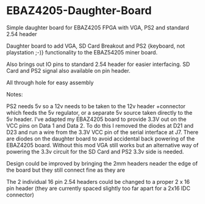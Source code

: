 # EBAZ4205-Daughter-Board
Simple daughter board for EBAZ4205 FPGA with VGA, PS2 and standard 2.54 header

Daughter board to add VGA, SD Card Breakout and PS2 {keyboard, not playstation ;-)}  functionality to the EBAZ54205 miner board.

Also brings out IO pins to standard 2.54 header for easier interfacing.  SD Card and PS2 signal also available on pin header.

All through hole for easy assembly


Notes:

PS2 needs 5v so a 12v needs to be taken to the 12v header +connector which feeds the 5v regulator, or a separate 5v source taken directly to the 5v header.
I've adapted my EBAZ4205 board to provide 3.3V out on the VCC pins on Data 1 and Data 2.  To do this I removed the diodes at D21 and D23 and run a wire from the 3.3V VCC pin of the serial interface at J7.  There are diodes on the daughter board to avoid accidental back powering of the EBAZ4205 board.  Without this mod VGA still works but an alternative way of powering the 3.3v circuit for the SD Card and PS2 3.3v side is needed.

Design could be improved by bringing the 2mm headers neader the edge of the board but they still connect fine as they are

The 2 individual 16 pin 2.54 headers could be changed to a proper 2 x 16 pin header (they are currently spaced slightly too far apart for a 2x16 IDC connector)

